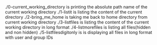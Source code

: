 ./0-current_working_directory  is printing the absolute path name of the current working directory
./1-listit  is listing the content of the current directory
./2-bring_me_home is taking me back to home directory from current working directory
./3-listfiles is listing the content of the current working directory in long format
./4-listmorefiles is listing all files(hidden and non hidden)
./5-listfilesdigitonly is is displaying all files in long format with user and group IDs
